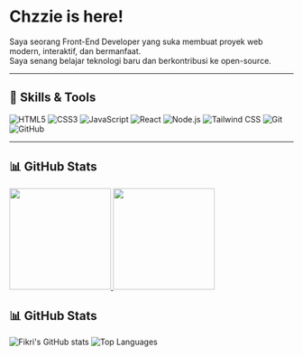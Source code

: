 # Chzzie is here!

Saya seorang Front-End Developer yang suka membuat proyek web modern, interaktif, dan bermanfaat.  
Saya senang belajar teknologi baru dan berkontribusi ke open-source.

---

## 🔧 Skills & Tools
![HTML5](https://img.shields.io/badge/HTML5-E34F26?style=flat-square&logo=html5&logoColor=white)
![CSS3](https://img.shields.io/badge/CSS3-1572B6?style=flat-square&logo=css3)
![JavaScript](https://img.shields.io/badge/JavaScript-F7DF1E?style=flat-square&logo=javascript&logoColor=black)
![React](https://img.shields.io/badge/React-61DAFB?style=flat-square&logo=react&logoColor=black)
![Node.js](https://img.shields.io/badge/Node.js-339933?style=flat-square&logo=node.js&logoColor=white)
![Tailwind CSS](https://img.shields.io/badge/Tailwind_CSS-06B6D4?style=flat-square&logo=tailwind-css&logoColor=white)
![Git](https://img.shields.io/badge/Git-F05032?style=flat-square&logo=git&logoColor=white)
![GitHub](https://img.shields.io/badge/GitHub-181717?style=flat-square&logo=github&logoColor=white)

---

## 📊 GitHub Stats
<p align="left">
<a href="https://github.com/chzzie">
  <img height="180em" src="https://github-readme-stats-eight-theta.vercel.app/api?username=chzzie&show_icons=true&theme=algolia&include_all_commits=true&count_private=true"/>
  <img height="180em" src="https://github-readme-stats-eight-theta.vercel.app/api/top-langs/?username=chzzie&layout=compact&langs_count=8&theme=algolia"/>
</a>
</p>


## 📊 GitHub Stats
![Fikri's GitHub stats](https://github-readme-stats.vercel.app/api?username=USERNAME&show_icons=true&theme=radical&count_private=true&hide=issues)
![Top Languages](https://github-readme-stats.vercel.app/api/top-langs/?username=USERNAME&layout=compact&theme=radical)
